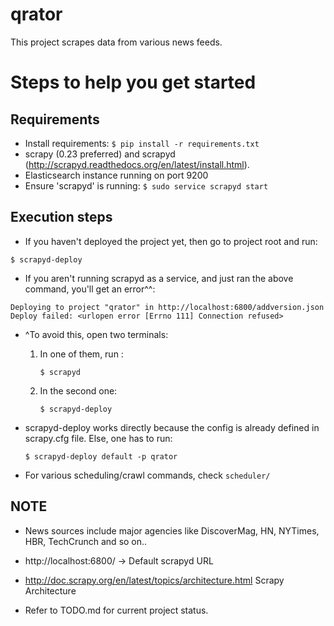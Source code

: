 qrator
======

This project scrapes data from various news feeds.
 
# Steps to help you get started

## Requirements

- Install requirements: ```$ pip install -r requirements.txt```
- scrapy (0.23 preferred) and scrapyd (http://scrapyd.readthedocs.org/en/latest/install.html). 
- Elasticsearch instance running on port 9200
- Ensure 'scrapyd' is running: ```$ sudo service scrapyd start```

## Execution steps

* If you haven't deployed the project yet, then go to project root and run:
```
$ scrapyd-deploy 
```

* If you aren't running scrapyd as a service, and just ran the above command, you'll get an error^^:
```
Deploying to project "qrator" in http://localhost:6800/addversion.json
Deploy failed: <urlopen error [Errno 111] Connection refused>
```
* ^To avoid this, open two terminals:

  1. In one of them, run :
     ```
     $ scrapyd
     ```

  2. In the second one:
     ```
     $ scrapyd-deploy          
     ```
* scrapyd-deploy works directly because the config is already 
  defined in scrapy.cfg file. Else, one has to run:

  ```
  $ scrapyd-deploy default -p qrator 
  ```
* For various scheduling/crawl commands, check ```scheduler/``` 

## NOTE 

- News sources include major agencies like DiscoverMag, HN, NYTimes, HBR, TechCrunch and so on..

- http://localhost:6800/ -> Default scrapyd URL

- http://doc.scrapy.org/en/latest/topics/architecture.html Scrapy Architecture

- Refer to TODO.md for current project status.